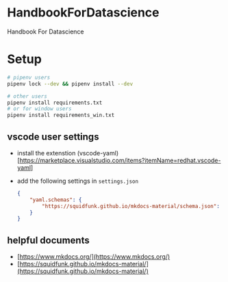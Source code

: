 # HandbookForDatascience

Handbook For Datascience

# Setup

```bash
# pipenv users
pipenv lock --dev && pipenv install --dev

# other users
pipenv install requirements.txt 
# or for window users
pipenv install requirements_win.txt 
```

## vscode user settings

* install the extenstion (vscode-yaml)[https://marketplace.visualstudio.com/items?itemName=redhat.vscode-yaml]
* add the following settings in `settings.json`

    ```json
    {
        "yaml.schemas": {
            "https://squidfunk.github.io/mkdocs-material/schema.json": "mkdocs.yml"
        }
    }
    ```

## helpful documents

- [https://www.mkdocs.org/](https://www.mkdocs.org/)
- [https://squidfunk.github.io/mkdocs-material/](https://squidfunk.github.io/mkdocs-material/)